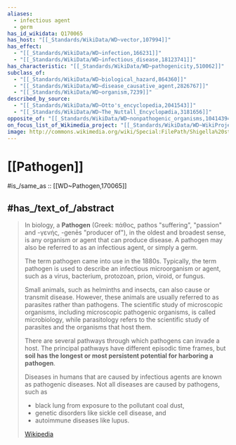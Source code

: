 ```yaml
---
aliases:
  - infectious agent
  - germ
has_id_wikidata: Q170065
has_host: "[[_Standards/WikiData/WD~vector,107994]]"
has_effect:
  - "[[_Standards/WikiData/WD~infection,166231]]"
  - "[[_Standards/WikiData/WD~infectious_disease,18123741]]"
has_characteristic: "[[_Standards/WikiData/WD~pathogenicity,510062]]"
subclass_of:
  - "[[_Standards/WikiData/WD~biological_hazard,864360]]"
  - "[[_Standards/WikiData/WD~disease_causative_agent,2826767]]"
  - "[[_Standards/WikiData/WD~organism,7239]]"
described_by_source:
  - "[[_Standards/WikiData/WD~Otto's_encyclopedia,2041543]]"
  - "[[_Standards/WikiData/WD~The_Nuttall_Encyclopædia,3181656]]"
opposite_of: "[[_Standards/WikiData/WD~nonpathogenic_organisms,10414394]]"
on_focus_list_of_Wikimedia_project: "[[_Standards/WikiData/WD~WikiProject_Zika_Corpus,54439832]]"
image: http://commons.wikimedia.org/wiki/Special:FilePath/Shigella%20stool.jpg
---
```


# [[Pathogen]] 

#is_/same_as :: [[WD~Pathogen,170065]] 

## #has_/text_of_/abstract 

> In biology, a **Pathogen** (Greek: πάθος, pathos "suffering", "passion" and -γενής, -genēs "producer of"), 
> in the oldest and broadest sense, is any organism or agent that can produce disease. 
> A pathogen may also be referred to as an infectious agent, or simply a germ.
>
> The term pathogen came into use in the 1880s. 
> Typically, the term pathogen is used to describe an infectious microorganism or agent, 
> such as a virus, bacterium, protozoan, prion, viroid, or fungus. 
> 
> Small animals, such as helminths and insects, can also cause or transmit disease. 
> However, these animals are usually referred to as parasites rather than pathogens. 
> The scientific study of microscopic organisms, including microscopic pathogenic organisms, 
> is called microbiology, 
> while parasitology refers to the scientific study of parasites and the organisms that host them.
>
> There are several pathways through which pathogens can invade a host. 
> The principal pathways have different episodic time frames, 
> but **soil has the longest or most persistent potential for harboring a pathogen**.
>
> Diseases in humans that are caused by infectious agents are known as pathogenic diseases. 
> Not all diseases are caused by pathogens, such as 
> - black lung from exposure to the pollutant coal dust, 
> - genetic disorders like sickle cell disease, and 
> - autoimmune diseases like lupus.
>
> [Wikipedia](https://en.wikipedia.org/wiki/Pathogen) 

